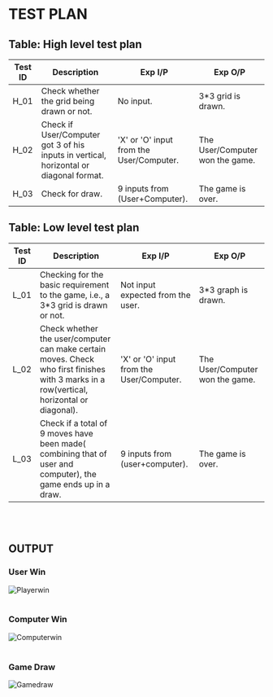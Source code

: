 # TEST PLAN
## Table: High level test plan

|Test ID | Description | Exp I/P | Exp O/P |
|--------|-------------|---------|---------|
|H_01    |  Check whether the grid being drawn or not.           |    No input.     |      3*3 grid is drawn.   |
|H_02    |Check if User/Computer got 3 of his inputs in vertical, horizontal or diagonal format.             |   'X' or 'O' input from the User/Computer.      |The User/Computer won the game.|
|H_03    | Check for draw.            |   9 inputs from (User+Computer).      |     The game is over.    |

## Table: Low level test plan

|Test ID | Description | Exp I/P | Exp O/P |
|--------|-------------|---------|---------|
|L_01    | Checking for the basic requirement to the game, i.e., a 3*3 grid is drawn or not. |    Not input expected from the user. |  3*3 graph is drawn.  |
|L_02    | Check whether the user/computer can make certain moves. Check who first finishes  with 3 marks in a row(vertical, horizontal or diagonal). |   'X' or 'O' input from the User/Computer.      |   The User/Computer won the game.      |
|L_03    |   Check if a total of 9 moves have been made( combining that of user and computer), the game ends up in a draw.           |  9 inputs from (user+computer).       |                The game is over.        |
 </br>
 </br>

## OUTPUT

### User Win
![Playerwin](https://user-images.githubusercontent.com/98867361/153206836-1a56ecb8-00a1-44ad-be40-f045c5d3b983.png)
 </br>
 </br>
 
### Computer Win
![Computerwin](https://user-images.githubusercontent.com/98867361/153206885-a023c2ed-bf6c-49f1-87a3-bfb679379cd6.png)
 </br>
 </br>
 
### Game Draw
![Gamedraw](https://user-images.githubusercontent.com/98867361/153206916-3ac6d8ab-1aef-4f6a-8add-aa8b344ac1ef.png)


